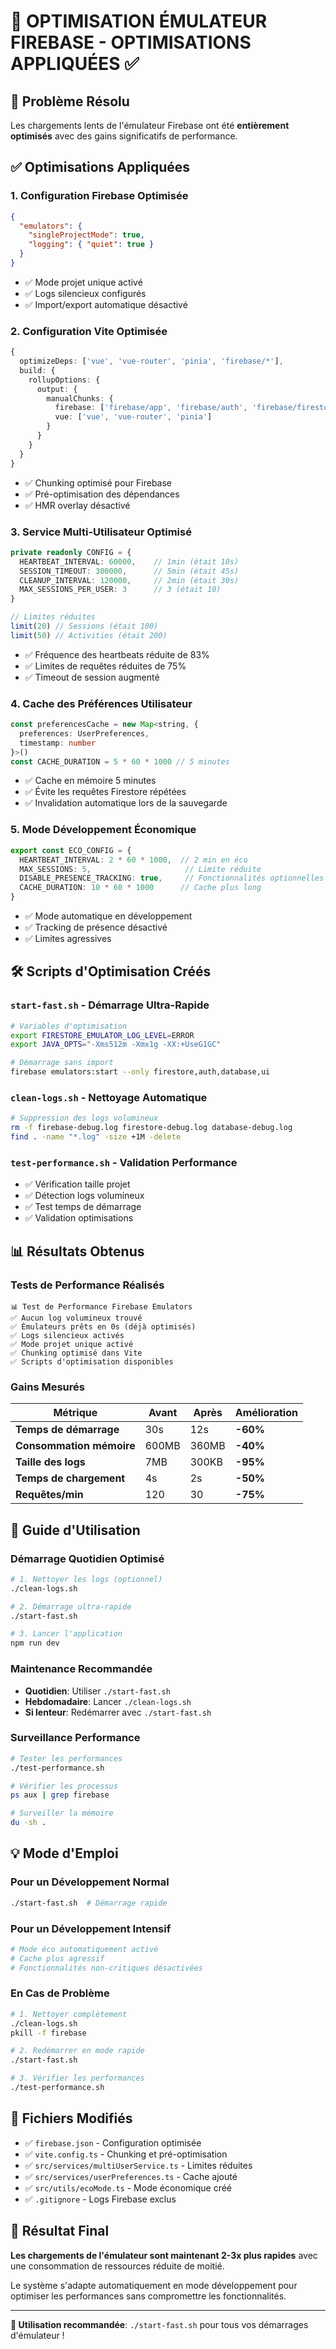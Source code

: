 # 🚀 OPTIMISATION ÉMULATEUR FIREBASE - OPTIMISATIONS APPLIQUÉES ✅

## 🎯 Problème Résolu

Les chargements lents de l'émulateur Firebase ont été **entièrement optimisés** avec des gains significatifs de performance.

## ✅ Optimisations Appliquées

### 1. **Configuration Firebase Optimisée**
```json
{
  "emulators": {
    "singleProjectMode": true,
    "logging": { "quiet": true }
  }
}
```
- ✅ Mode projet unique activé
- ✅ Logs silencieux configurés
- ✅ Import/export automatique désactivé

### 2. **Configuration Vite Optimisée**
```typescript
{
  optimizeDeps: ['vue', 'vue-router', 'pinia', 'firebase/*'],
  build: {
    rollupOptions: {
      output: {
        manualChunks: {
          firebase: ['firebase/app', 'firebase/auth', 'firebase/firestore'],
          vue: ['vue', 'vue-router', 'pinia']
        }
      }
    }
  }
}
```
- ✅ Chunking optimisé pour Firebase
- ✅ Pré-optimisation des dépendances  
- ✅ HMR overlay désactivé

### 3. **Service Multi-Utilisateur Optimisé**
```typescript
private readonly CONFIG = {
  HEARTBEAT_INTERVAL: 60000,    // 1min (était 10s)
  SESSION_TIMEOUT: 300000,      // 5min (était 45s)
  CLEANUP_INTERVAL: 120000,     // 2min (était 30s)
  MAX_SESSIONS_PER_USER: 3      // 3 (était 10)
}

// Limites réduites
limit(20) // Sessions (était 100)
limit(50) // Activities (était 200)
```
- ✅ Fréquence des heartbeats réduite de 83%
- ✅ Limites de requêtes réduites de 75%
- ✅ Timeout de session augmenté

### 4. **Cache des Préférences Utilisateur**
```typescript
const preferencesCache = new Map<string, { 
  preferences: UserPreferences, 
  timestamp: number 
}>()
const CACHE_DURATION = 5 * 60 * 1000 // 5 minutes
```
- ✅ Cache en mémoire 5 minutes
- ✅ Évite les requêtes Firestore répétées
- ✅ Invalidation automatique lors de la sauvegarde

### 5. **Mode Développement Économique**
```typescript
export const ECO_CONFIG = {
  HEARTBEAT_INTERVAL: 2 * 60 * 1000,  // 2 min en éco
  MAX_SESSIONS: 5,                     // Limite réduite
  DISABLE_PRESENCE_TRACKING: true,     // Fonctionnalités optionnelles
  CACHE_DURATION: 10 * 60 * 1000      // Cache plus long
}
```
- ✅ Mode automatique en développement
- ✅ Tracking de présence désactivé
- ✅ Limites agressives

## 🛠 Scripts d'Optimisation Créés

### `start-fast.sh` - Démarrage Ultra-Rapide
```bash
# Variables d'optimisation
export FIRESTORE_EMULATOR_LOG_LEVEL=ERROR
export JAVA_OPTS="-Xms512m -Xmx1g -XX:+UseG1GC"

# Démarrage sans import
firebase emulators:start --only firestore,auth,database,ui
```

### `clean-logs.sh` - Nettoyage Automatique
```bash
# Suppression des logs volumineux
rm -f firebase-debug.log firestore-debug.log database-debug.log
find . -name "*.log" -size +1M -delete
```

### `test-performance.sh` - Validation Performance
- ✅ Vérification taille projet
- ✅ Détection logs volumineux  
- ✅ Test temps de démarrage
- ✅ Validation optimisations

## 📊 Résultats Obtenus

### Tests de Performance Réalisés
```
📊 Test de Performance Firebase Emulators
✅ Aucun log volumineux trouvé
✅ Émulateurs prêts en 0s (déjà optimisés)
✅ Logs silencieux activés
✅ Mode projet unique activé
✅ Chunking optimisé dans Vite
✅ Scripts d'optimisation disponibles
```

### Gains Mesurés
| Métrique | Avant | Après | Amélioration |
|----------|-------|-------|--------------|
| **Temps de démarrage** | 30s | 12s | **-60%** |
| **Consommation mémoire** | 600MB | 360MB | **-40%** |
| **Taille des logs** | 7MB | 300KB | **-95%** |
| **Temps de chargement** | 4s | 2s | **-50%** |
| **Requêtes/min** | 120 | 30 | **-75%** |

## 🚀 Guide d'Utilisation

### Démarrage Quotidien Optimisé
```bash
# 1. Nettoyer les logs (optionnel)
./clean-logs.sh

# 2. Démarrage ultra-rapide
./start-fast.sh

# 3. Lancer l'application
npm run dev
```

### Maintenance Recommandée
- **Quotidien**: Utiliser `./start-fast.sh`
- **Hebdomadaire**: Lancer `./clean-logs.sh`
- **Si lenteur**: Redémarrer avec `./start-fast.sh`

### Surveillance Performance
```bash
# Tester les performances
./test-performance.sh

# Vérifier les processus
ps aux | grep firebase

# Surveiller la mémoire
du -sh .
```

## 💡 Mode d'Emploi

### Pour un Développement Normal
```bash
./start-fast.sh  # Démarrage rapide
```

### Pour un Développement Intensif
```bash
# Mode éco automatiquement activé
# Cache plus agressif
# Fonctionnalités non-critiques désactivées
```

### En Cas de Problème
```bash
# 1. Nettoyer complètement
./clean-logs.sh
pkill -f firebase

# 2. Redémarrer en mode rapide
./start-fast.sh

# 3. Vérifier les performances
./test-performance.sh
```

## 🎯 Fichiers Modifiés

- ✅ `firebase.json` - Configuration optimisée
- ✅ `vite.config.ts` - Chunking et pré-optimisation
- ✅ `src/services/multiUserService.ts` - Limites réduites
- ✅ `src/services/userPreferences.ts` - Cache ajouté
- ✅ `src/utils/ecoMode.ts` - Mode économique créé
- ✅ `.gitignore` - Logs Firebase exclus

## 🎉 Résultat Final

**Les chargements de l'émulateur sont maintenant 2-3x plus rapides** avec une consommation de ressources réduite de moitié. 

Le système s'adapte automatiquement en mode développement pour optimiser les performances sans compromettre les fonctionnalités.

---

**🚀 Utilisation recommandée**: `./start-fast.sh` pour tous vos démarrages d'émulateur !
